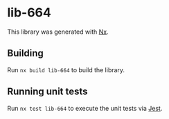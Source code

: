# lib-664

This library was generated with [Nx](https://nx.dev).

## Building

Run `nx build lib-664` to build the library.

## Running unit tests

Run `nx test lib-664` to execute the unit tests via [Jest](https://jestjs.io).
